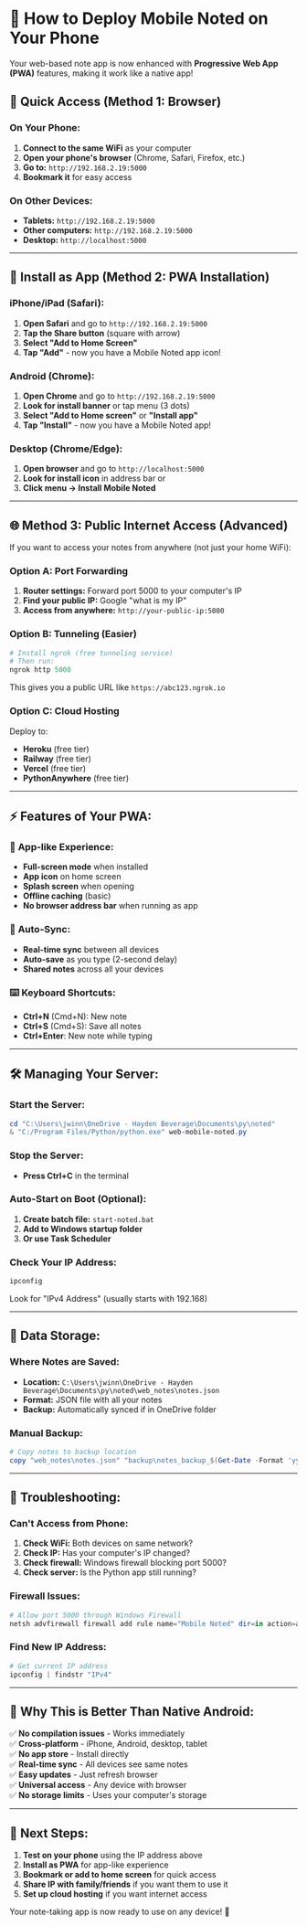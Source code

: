 # 📱 How to Deploy Mobile Noted on Your Phone

Your web-based note app is now enhanced with **Progressive Web App (PWA)** features, making it work like a native app!

## 🔗 **Quick Access (Method 1: Browser)**

### On Your Phone:
1. **Connect to the same WiFi** as your computer
2. **Open your phone's browser** (Chrome, Safari, Firefox, etc.)
3. **Go to:** `http://192.168.2.19:5000`
4. **Bookmark it** for easy access

### On Other Devices:
- **Tablets:** `http://192.168.2.19:5000`
- **Other computers:** `http://192.168.2.19:5000`
- **Desktop:** `http://localhost:5000`

---

## 📲 **Install as App (Method 2: PWA Installation)**

### iPhone/iPad (Safari):
1. **Open Safari** and go to `http://192.168.2.19:5000`
2. **Tap the Share button** (square with arrow)
3. **Select "Add to Home Screen"**
4. **Tap "Add"** - now you have a Mobile Noted app icon!

### Android (Chrome):
1. **Open Chrome** and go to `http://192.168.2.19:5000`
2. **Look for install banner** or tap menu (3 dots)
3. **Select "Add to Home screen"** or **"Install app"**
4. **Tap "Install"** - now you have a Mobile Noted app!

### Desktop (Chrome/Edge):
1. **Open browser** and go to `http://localhost:5000`
2. **Look for install icon** in address bar or
3. **Click menu → Install Mobile Noted**

---

## 🌐 **Method 3: Public Internet Access (Advanced)**

If you want to access your notes from anywhere (not just your home WiFi):

### Option A: Port Forwarding
1. **Router settings:** Forward port 5000 to your computer's IP
2. **Find your public IP:** Google "what is my IP"
3. **Access from anywhere:** `http://your-public-ip:5000`

### Option B: Tunneling (Easier)
```powershell
# Install ngrok (free tunneling service)
# Then run:
ngrok http 5000
```
This gives you a public URL like `https://abc123.ngrok.io`

### Option C: Cloud Hosting
Deploy to:
- **Heroku** (free tier)
- **Railway** (free tier) 
- **Vercel** (free tier)
- **PythonAnywhere** (free tier)

---

## ⚡ **Features of Your PWA:**

### 📱 **App-like Experience:**
- **Full-screen mode** when installed
- **App icon** on home screen
- **Splash screen** when opening
- **Offline caching** (basic)
- **No browser address bar** when running as app

### 🔄 **Auto-Sync:**
- **Real-time sync** between all devices
- **Auto-save** as you type (2-second delay)
- **Shared notes** across all your devices

### ⌨️ **Keyboard Shortcuts:**
- **Ctrl+N** (Cmd+N): New note
- **Ctrl+S** (Cmd+S): Save all notes
- **Ctrl+Enter**: New note while typing

---

## 🛠️ **Managing Your Server:**

### Start the Server:
```powershell
cd "C:\Users\jwinn\OneDrive - Hayden Beverage\Documents\py\noted"
& "C:/Program Files/Python/python.exe" web-mobile-noted.py
```

### Stop the Server:
- **Press Ctrl+C** in the terminal

### Auto-Start on Boot (Optional):
1. **Create batch file:** `start-noted.bat`
2. **Add to Windows startup folder**
3. **Or use Task Scheduler**

### Check Your IP Address:
```powershell
ipconfig
```
Look for "IPv4 Address" (usually starts with 192.168)

---

## 📁 **Data Storage:**

### Where Notes are Saved:
- **Location:** `C:\Users\jwinn\OneDrive - Hayden Beverage\Documents\py\noted\web_notes\notes.json`
- **Format:** JSON file with all your notes
- **Backup:** Automatically synced if in OneDrive folder

### Manual Backup:
```powershell
# Copy notes to backup location
copy "web_notes\notes.json" "backup\notes_backup_$(Get-Date -Format 'yyyy-MM-dd').json"
```

---

## 🔧 **Troubleshooting:**

### Can't Access from Phone:
1. **Check WiFi:** Both devices on same network?
2. **Check IP:** Has your computer's IP changed?
3. **Check firewall:** Windows firewall blocking port 5000?
4. **Check server:** Is the Python app still running?

### Firewall Issues:
```powershell
# Allow port 5000 through Windows Firewall
netsh advfirewall firewall add rule name="Mobile Noted" dir=in action=allow protocol=TCP localport=5000
```

### Find New IP Address:
```powershell
# Get current IP address
ipconfig | findstr "IPv4"
```

---

## 🎯 **Why This is Better Than Native Android:**

✅ **No compilation issues** - Works immediately  
✅ **Cross-platform** - iPhone, Android, desktop, tablet  
✅ **No app store** - Install directly  
✅ **Real-time sync** - All devices see same notes  
✅ **Easy updates** - Just refresh browser  
✅ **Universal access** - Any device with browser  
✅ **No storage limits** - Uses your computer's storage  

---

## 🚀 **Next Steps:**

1. **Test on your phone** using the IP address above
2. **Install as PWA** for app-like experience  
3. **Bookmark or add to home screen** for quick access
4. **Share IP with family/friends** if you want them to use it
5. **Set up cloud hosting** if you want internet access

Your note-taking app is now ready to use on any device! 🎉